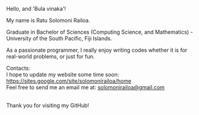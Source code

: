 Hello, and 'Bula vinaka'!

<!---
solomonirailoa/solomonirailoa is a ✨ special ✨ repository because its `README.md` (this file) appears on your GitHub profile.
You can click the Preview link to take a look at your changes.
--->

My name is Ratu Solomoni Railoa.<br />

Graduate in Bachelor of Sciences (Computing Science, and Mathematics) - University of the South Pacific, Fiji Islands.<br />

As a passionate programmer, I really enjoy writing codes whether it is for real-world problems, or just for fun.<br />

Contacts:<br />
I hope to update my website some time soon: https://sites.google.com/site/solomonirailoa/home<br />
Feel free to send me an email me at: solomonirailoa@gmail.com<br /><br />

Thank you for visiting my GitHub!
